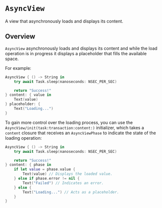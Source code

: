 # ``AsyncView``

A view that asynchronously loads and displays its content.

## Overview

``AsyncView`` asynchronously loads and displays its content and while the load operation
is in progress it displays a placeholder that fills the available space.

For example:

```swift
AsyncView { () -> String in
    try await Task.sleep(nanoseconds: NSEC_PER_SEC)

    return "Success!"
} content: { value in
    Text(value)
} placeholder: {
    Text("Loading...")
}
```

To gain more control over the loading process, you can use the ``AsyncView/init(task:transaction:content:)`` initializer,
which takes a `content` closure that receives an ``AsyncViewPhase`` to indicate the state of the loading operation:

```swift
AsyncView { () -> String in
    try await Task.sleep(nanoseconds: NSEC_PER_SEC)

    return "Success!"
} content: { phase in
    if let value = phase.value {
        Text(value) // Displays the loaded value.
    } else if phase.error != nil {
        Text("Failed") // Indicates an error.
    } else {
        Text("Loading...") // Acts as a placeholder.
    }
}
```
